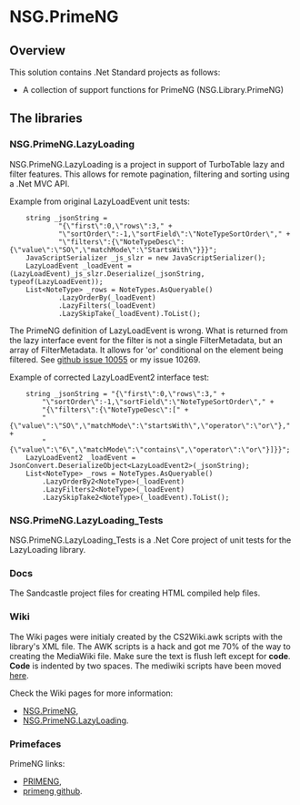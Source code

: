 # NSG.PrimeNG
## Overview
This solution contains .Net Standard projects as follows:
- A collection of support functions for PrimeNG (NSG.Library.PrimeNG)

## The libraries
### NSG.PrimeNG.LazyLoading
NSG.PrimeNG.LazyLoading is a project in support of TurboTable lazy and filter features.  This allows for remote pagination, filtering and sorting using a .Net MVC API.

Example from original LazyLoadEvent unit tests:
```
    string _jsonString =
            "{\"first\":0,\"rows\":3," +
            "\"sortOrder\":-1,\"sortField\":\"NoteTypeSortOrder\"," +
            "\"filters\":{\"NoteTypeDesc\":{\"value\":\"SO\",\"matchMode\":\"StartsWith\"}}}";
    JavaScriptSerializer _js_slzr = new JavaScriptSerializer();
    LazyLoadEvent _loadEvent = (LazyLoadEvent)_js_slzr.Deserialize(_jsonString, typeof(LazyLoadEvent));
    List<NoteType> _rows = NoteTypes.AsQueryable()
            .LazyOrderBy(_loadEvent)
            .LazyFilters(_loadEvent)
            .LazySkipTake(_loadEvent).ToList();
```

The PrimeNG definition of LazyLoadEvent is wrong.  What is returned from the lazy interface event for the filter is not a single FilterMetadata, but an array of FilterMetadata.  It allows for 'or' conditional on the element being filtered.  See [github issue 10055](https://github.com/primefaces/primeng/issues/10055) or my issue 10269.

Example of corrected LazyLoadEvent2 interface test:
```
    string _jsonString = "{\"first\":0,\"rows\":3," +
        "\"sortOrder\":-1,\"sortField\":\"NoteTypeSortOrder\"," +
        "{\"filters\":{\"NoteTypeDesc\":[" +
        "{\"value\":\"SO\",\"matchMode\":\"startsWith\",\"operator\":\"or\"}," +
        "{\"value\":\"6\",\"matchMode\":\"contains\",\"operator\":\"or\"}]}}";
    LazyLoadEvent2 _loadEvent = JsonConvert.DeserializeObject<LazyLoadEvent2>(_jsonString);
    List<NoteType> _rows = NoteTypes.AsQueryable()
        .LazyOrderBy2<NoteType>(_loadEvent)
        .LazyFilters2<NoteType>(_loadEvent)
        .LazySkipTake2<NoteType>(_loadEvent).ToList();
```

### NSG.PrimeNG.LazyLoading_Tests
NSG.PrimeNG.LazyLoading_Tests is a .Net Core project of unit tests for the LazyLoading library.

### Docs
The Sandcastle project files for creating HTML compiled help files.

### Wiki
The Wiki pages were initialy created by the CS2Wiki.awk scripts with the library's XML file.
The AWK scripts is a hack and got me 70% of the way to creating the MediaWiki file. Make sure the text is flush left except for **code**. **Code** is indented by two spaces.
The mediwiki scripts have been moved [here](https://github.com/PHuhn/py-media-wiki).

Check the Wiki pages for more information:
- [NSG.PrimeNG](https://github.com/PHuhn/NSG.PrimeNG/wiki/Home),
- [NSG.PrimeNG.LazyLoading](https://github.com/PHuhn/NSG.PrimeNG/wiki/NSG.PrimeNG.LazyLoading).

### Primefaces
PrimeNG links:
- [PRIMENG](https://www.primefaces.org/primeng/#/),
- [primeng github](https://github.com/primefaces/primeng).
